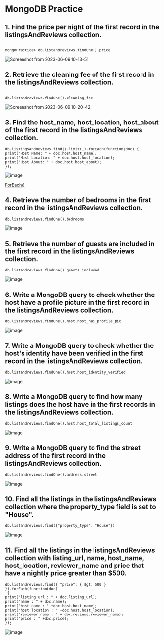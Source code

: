 # MongoDB Practice

## 1. Find the price per night of the first record in the listingsAndReviews collection.
```

MongoPractice> db.listandreviews.findOne().price

```
![Screenshot from 2023-06-09 10-13-51](https://github.com/pragyagupta333/MongoDB_Tutorial/assets/125549040/bcaacb49-6a8b-40e6-8f89-b1680cc0178f)

## 2. Retrieve the cleaning fee of the first record in the listingsAndReviews collection.

```

db.listandreviews.findOne().cleaning_fee

```
![Screenshot from 2023-06-09 10-20-42](https://github.com/pragyagupta333/MongoDB_Tutorial/assets/125549040/00ba943a-185f-49e2-9dfb-90e618bd52e0)

## 3. Find the host_name, host_location, host_about of the first record in the listingsAndReviews collection.

```
db.listingsAndReviews.find().limit(1).forEach(function(doc) {
print("Host Name: " + doc.host.host_name);
print("Host Location: " + doc.host.host_location);
print("Host About: " + doc.host.host_about);
});

```
![image](https://github.com/pragyagupta333/MongoDB_Tutorial/assets/125549428/9e49bbac-311d-4e8d-8f0d-33897a780d21)

[ForEach()](https://examples.javacodegeeks.com/software-development/mongodb/mongodb-foreach-example/)
## 4. Retrieve the number of bedrooms in the first record in the listingsAndReviews collection.

```
db.listandreviews.findOne().bedrooms

```
![image](https://github.com/pragyagupta333/MongoDB_Tutorial/assets/125549428/e2c36b56-91d4-498a-bc0f-a32aba2ba32c)

## 5. Retrieve the number of guests are included in the first record in the listingsAndReviews collection.


```
db.listandreviews.findOne().guests_included

```
![image](https://github.com/pragyagupta333/MongoDB_Tutorial/assets/125549428/c9d6e00b-758c-4101-8e3d-fb6aeabf7e4d)


## 6. Write a MongoDB query to check whether the host have a profile picture in the first record in the listingsAndReviews collection.

```
db.listandreviews.findOne().host.host_has_profile_pic

```
![image](https://github.com/pragyagupta333/MongoDB_Tutorial/assets/125549428/6c10d4a6-5fbf-4824-a6bc-91056881cf8d)


## 7. Write a MongoDB query to check whether the host's identity have been verified in the first record in the listingsAndReviews collection.

```
db.listandreviews.findOne().host.host_identity_verified

```
![image](https://github.com/pragyagupta333/MongoDB_Tutorial/assets/125549428/f613a1b3-37b4-4ddf-bc06-bdd789e7581d)

## 8. Write a MongoDB query to find how many listings does the host have in the first records in the listingsAndReviews collection.

```
db.listandreviews.findOne().host.host_total_listings_count

```
![image](https://github.com/pragyagupta333/MongoDB_Tutorial/assets/125549428/cf884c78-84e7-40aa-a481-41a5dac137dc)


## 9. Write a MongoDB query to find the street address of the first record in the listingsAndReviews collection.

```
db.listandreviews.findOne().address.street

```
![image](https://github.com/pragyagupta333/MongoDB_Tutorial/assets/125549428/0e67fe1a-4a4b-4cb3-abc0-1c22c30c44e5)


## 10. Find all the listings in the listingsAndReviews collection where the property_type field is set to "House".

```
db.listandreviews.find({"property_type": "House"})

```
![image](https://github.com/pragyagupta333/MongoDB_Tutorial/assets/125549428/94d77291-da51-41a0-b0c2-04054748d5c9)

## 11. Find all the listings in the listingsAndReviews collection with listing_url, name, host_name, host_location, reviewer_name and price that have a nightly price greater than $500.

```
db.listandreviews.find({ "price": { $gt: 500 } }).forEach(function(doc)
 {
print("listing url : " + doc.listing_url);
print("name : " + doc.name);
print("host name : " +doc.host.host_name);
print("host location : " +doc.host.host_location);
print("reviewer name : " + doc.reviews.reviewer_name);
print("price : " +doc.price);
});
```
![image](https://github.com/pragyagupta333/MongoDB_Tutorial/assets/125549428/71a2b2e9-9630-460b-a9b0-1b73fcd94fa9)


## 

```


```

## 

```


```
